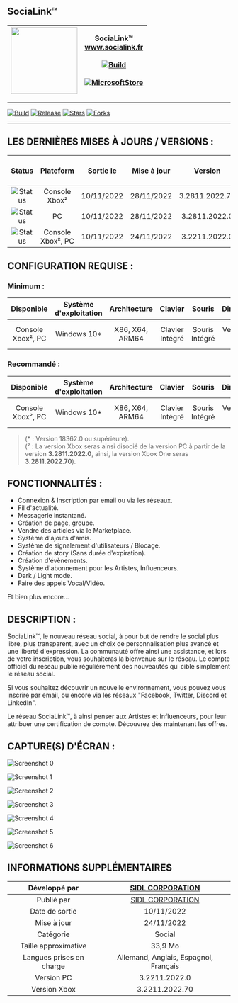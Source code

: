 ## SociaLink™

| <img src="https://store-images.s-microsoft.com/image/apps.54592.13858247257199113.caab1c33-c458-406a-b0c8-155c3349a401.56e81c93-b93b-4f03-86cc-678293fd203d" data-canonical-src="https://store-images.s-microsoft.com/image/apps.54592.13858247257199113.caab1c33-c458-406a-b0c8-155c3349a401.56e81c93-b93b-4f03-86cc-678293fd203d" width="150" height="150" /> | SociaLink™ <br/><a href="https://www.socialink.fr/" target="_blank">www.socialink.fr</a><br/><br/> [![Build](https://img.shields.io/github/package-json/v/SIDL-C0R0RATI0N/SociaLink?style=social)](https://github.com/SIDL-C0R0RATI0N/SociaLink)<br/><br/> [![MicrosoftStore](https://img.shields.io/badge/Microsoft%20Store-blue?style=for-the-badge&logo=microsoft)](https://www.microsoft.com/store/apps/9MVJ546GBQ6L) |
|:-:|:-:|




***
[![Build](https://img.shields.io/github/package-json/v/SIDL-C0R0RATI0N/SociaLink?style=social)](https://github.com/SIDL-C0R0RATI0N/SociaLink)
[![Release](https://img.shields.io/github/v/release/SIDL-C0R0RATI0N/SociaLink?include_prereleases&sort=date&style=social)](https://github.com/SIDL-C0R0RATI0N/SociaLink/releases)
[![Stars](https://img.shields.io/github/stars/SIDL-C0R0RATI0N/SociaLink?style=social)](https://github.com/SIDL-C0R0RATI0N/SociaLink/stargazers)
[![Forks](https://img.shields.io/github/forks/SIDL-C0R0RATI0N/SociaLink?style=social)](https://github.com/SIDL-C0R0RATI0N/SociaLink/network/members)
***

## LES DERNIÈRES MISES À JOURS / VERSIONS :
| Status | Plateform | Sortie le | Mise à jour | Version | Nom de l'application | Nouveautés dans la version | Lien vers le Microsoft Store |
|:-:|:-:|:-:|:-:|:-:|:-:|:-:|:-:|
| ![Status](https://img.shields.io/badge/%20-EN%20COURS-orange) | Console Xbox² | 10/11/2022 | 28/11/2022 | 3.2811.2022.70 | SociaLink™ | <a target="_blank" href="https://github.com/SIDL-C0R0RATI0N/SociaLink/blob/main/CHANGELOG.md#version-32811202270-xbox--le-28-nov-2022">En lire plus</a> | [![MicrosoftStore](https://img.shields.io/badge/Microsoft%20Store-blue?style=for-the-badge&logo=microsoft)](https://www.microsoft.com/store/apps/9MVJ546GBQ6L) |
| ![Status](https://img.shields.io/badge/%20-EN%20COURS-orange) | PC | 10/11/2022 | 28/11/2022 | 3.2811.2022.0 | SociaLink™ | <a target="_blank" href="https://github.com/SIDL-C0R0RATI0N/SociaLink/blob/main/CHANGELOG.md#version-3281120220-pc--le-28-nov-2022">En lire plus</a> | [![MicrosoftStore](https://img.shields.io/badge/Microsoft%20Store-blue?style=for-the-badge&logo=microsoft)](https://www.microsoft.com/store/apps/9MVJ546GBQ6L) |
| ![Status](https://img.shields.io/badge/Disponible-green) | Console Xbox², PC | 10/11/2022 | 24/11/2022 | 3.2211.2022.0 | SociaLink™ | <a target="_blank" href="https://github.com/SIDL-C0R0RATI0N/SociaLink/blob/main/CHANGELOG.md#version-3221120220--le-24-nov-2022">En lire plus</a> | [![MicrosoftStore](https://img.shields.io/badge/Microsoft%20Store-blue?style=for-the-badge&logo=microsoft)](https://www.microsoft.com/store/apps/9MVJ546GBQ6L) |

## CONFIGURATION REQUISE :

  ### Minimum :
  | Disponible | Système d'exploitation | Architecture | Clavier | Souris | DirectX | Mémoire | Mémoire vidéo | Interaction tactile | Processeur | Processeur graphique |
  |:-:|:-:|:-:|:-:|:-:|:-:|:-:|:-:|:-:|:-:|:-:|
  | Console Xbox², PC | Windows 10* | X86, X64, ARM64 | Clavier Intégré | Souris Intégré | Version 9 | 750 Mo | 1 Go | Non Spécifié | Intel Core i7 | NVIDIA GeForce GT 620 |
  

  ### Recommandé :
  | Disponible | Système d'exploitation | Architecture | Clavier | Souris | DirectX | Mémoire | Mémoire vidéo | Interaction tactile | Processeur | Processeur graphique |
  |:-:|:-:|:-:|:-:|:-:|:-:|:-:|:-:|:-:|:-:|:-:|
  | Console Xbox², PC | Windows 10* | X86, X64, ARM64 | Clavier Intégré | Souris Intégré | Version 11 | 12 Go | 6 Go | Interaction tactile intégrée | Intel Core i9 | NVIDIA Ampere A100 |
  
  > (* : Version 18362.0 ou supérieure).<br/>
  > (² : La version Xbox seras ainsi disocié de la version PC à partir de la version **3.2811.2022.0**, ainsi, la version Xbox One seras **3.2811.2022.70**). 

## FONCTIONNALITÉS :

- Connexion & Inscription par email ou via les réseaux.
- Fil d'actualité.
- Messagerie instantané.
- Création de page, groupe.
- Vendre des articles via le Marketplace.
- Système d'ajouts d'amis.
- Système de signalement d'utilisateurs / Blocage.
- Création de story (Sans durée d'expiration).
- Création d'évènements.
- Système d'abonnement pour les Artistes, Influenceurs.
- Dark / Light mode.
- Faire des appels Vocal/Vidéo.


Et bien plus encore...

## DESCRIPTION :

SociaLink™, le nouveau réseau social, à pour but de rendre le social plus libre, plus transparent, avec un choix de personnalisation plus avancé et une liberté d'expression. La communauté offre ainsi une assistance, et lors de votre inscription, vous souhaiteras la bienvenue sur le réseau. Le compte officiel du réseau publie régulièrement des nouveautés qui cible simplement le réseau social.

Si vous souhaitez découvrir un nouvelle environnement, vous pouvez vous inscrire par email, ou encore via les réseaux "Facebook, Twitter, Discord et LinkedIn".

Le réseau SociaLink™, à ainsi penser aux Artistes et Influenceurs, pour leur attribuer une certification de compte. Découvrez dès maintenant les offres.

## CAPTURE(S) D'ÉCRAN :

  ![Screenshot 0](https://github.com/SIDL-C0R0RATI0N/SociaLink/blob/main/Screenshot/0.png)
  
  ![Screenshot 1](https://github.com/SIDL-C0R0RATI0N/SociaLink/blob/main/Screenshot/1.png)
  
  ![Screenshot 2](https://github.com/SIDL-C0R0RATI0N/SociaLink/blob/main/Screenshot/2.png)
  
  ![Screenshot 3](https://github.com/SIDL-C0R0RATI0N/SociaLink/blob/main/Screenshot/3.png)
  
  ![Screenshot 4](https://github.com/SIDL-C0R0RATI0N/SociaLink/blob/main/Screenshot/4.png)
  
  ![Screenshot 5](https://github.com/SIDL-C0R0RATI0N/SociaLink/blob/main/Screenshot/5.png)
  
  ![Screenshot 6](https://github.com/SIDL-C0R0RATI0N/SociaLink/blob/main/Screenshot/6.png)
  

## INFORMATIONS SUPPLÉMENTAIRES

| Développé par | <a target="_blank" href="https://sidl-corporation.fr/">SIDL CORPORATION</a> |
|:-:|:-:|
| Publié par | <a target="_blank" href="https://apps.microsoft.com/store/search?publisher=SIDL%20CORPORATION">SIDL CORPORATION</a> |
| Date de sortie | 10/11/2022 |
| Mise à jour | 24/11/2022 |
| Catégorie | Social |
| Taille approximative | 33,9 Mo |
| Langues prises en charge | Allemand, Anglais, Espagnol, Français |
| Version PC | 3.2211.2022.0 |
| Version Xbox | 3.2211.2022.70 |


